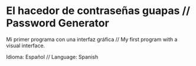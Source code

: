 # El hacedor de contraseñas guapas // Password Generator
Mi primer programa con una interfaz gráfica // My first program with a visual interface.

Idioma: Español // Language: Spanish
